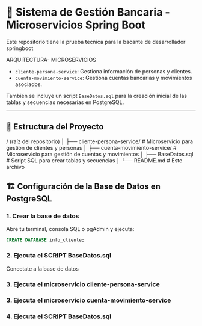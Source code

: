 # 🧩 Sistema de Gestión Bancaria - Microservicios Spring Boot

Este repositorio tiene la prueba tecnica para la bacante de desarrollador springboot

ARQUITECTURA- MICROSERVICIOS

- `cliente-persona-service`: Gestiona información de personas y clientes.
- `cuenta-movimiento-service`: Gestiona cuentas bancarias y movimientos asociados.

También se incluye un script `BaseDatos.sql` para la creación inicial de las tablas y secuencias necesarias en PostgreSQL.

---

## 📁 Estructura del Proyecto
/ (raíz del repositorio)
│
├── cliente-persona-service/ # Microservicio para gestión de clientes y personas
│
├── cuenta-movimiento-service/ # Microservicio para gestión de cuentas y movimientos
│
├── BaseDatos.sql # Script SQL para crear tablas y secuencias
│
└── README.md # Este archivo

## 🏗️ Configuración de la Base de Datos en PostgreSQL

### 1. Crear la base de datos

Abre tu terminal, consola SQL o pgAdmin y ejecuta:

```sql
CREATE DATABASE info_cliente;
```

### 2. Ejecuta el SCRIPT BaseDatos.sql
Conectate a la base de datos 
### 3. Ejecuta el microservicio cliente-persona-service
### 3. Ejecuta el microservicio cuenta-movimiento-service
### 4. Ejecuta el SCRIPT BaseDatos.sql